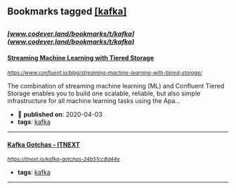 ## Bookmarks tagged [[kafka]](https://www.codever.land/search?q=[kafka])

_<sup><sup>[www.codever.land/bookmarks/t/kafka](www.codever.land/bookmarks/t/kafka)</sup></sup>_
---
#### [Streaming Machine Learning with Tiered Storage](https://www.confluent.io/blog/streaming-machine-learning-with-tiered-storage/)
_<sup>https://www.confluent.io/blog/streaming-machine-learning-with-tiered-storage/</sup>_

The combination of streaming machine learning (ML) and Confluent Tiered Storage enables you to build one scalable, reliable, but also simple infrastructure for all machine learning tasks using the Apa...
* :calendar: **published on**: 2020-04-03
* **tags**: [kafka](../tagged/kafka.md)
---
#### [Kafka Gotchas - ITNEXT](https://itnext.io/kafka-gotchas-24b51cc8d44e)
_<sup>https://itnext.io/kafka-gotchas-24b51cc8d44e</sup>_

* **tags**: [kafka](../tagged/kafka.md)
---
